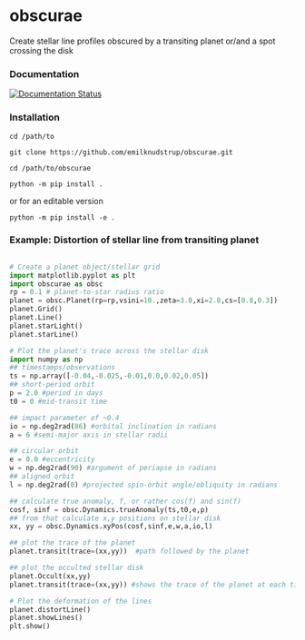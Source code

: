 # obscurae
Create stellar line profiles obscured by a transiting planet or/and a spot crossing the disk

### Documentation
[![Documentation Status](https://readthedocs.org/projects/obscurae/badge/?version=latest)](https://obscurae.readthedocs.io/en/latest/?badge=latest)

### Installation
`cd /path/to`

`git clone https://github.com/emilknudstrup/obscurae.git`

`cd /path/to/obscurae`

`python -m pip install .`

or for an editable version

`python -m pip install -e .`

### Example: Distortion of stellar line from transiting planet
```python

# Create a planet object/stellar grid
import matplotlib.pyplot as plt
import obscurae as obsc
rp = 0.1 # planet-to-star radius ratio
planet = obsc.Planet(rp=rp,vsini=10.,zeta=3.0,xi=2.0,cs=[0.8,0.3])
planet.Grid()
planet.Line()
planet.starLight()
planet.starLine()

# Plot the planet's trace across the stellar disk
import numpy as np
## timestamps/observations
ts = np.array([-0.04,-0.025,-0.01,0.0,0.02,0.05])
## short-period orbit 
p = 2.0 #period in days
t0 = 0 #mid-transit time

## impact parameter of ~0.4
io = np.deg2rad(86) #orbital inclination in radians
a = 6 #semi-major axis in stellar radii

## circular orbit
e = 0.0 #eccentricity
w = np.deg2rad(90) #argument of periapse in radians
## aligned orbit
l = np.deg2rad(0) #projected spin-orbit angle/obliquity in radians

## calculate true anomaly, f, or rather cos(f) and sin(f)
cosf, sinf = obsc.Dynamics.trueAnomaly(ts,t0,e,p)
## from that calculate x,y positions on stellar disk
xx, yy = obsc.Dynamics.xyPos(cosf,sinf,e,w,a,io,l)

## plot the trace of the planet
planet.transit(trace=(xx,yy))  #path followed by the planet

## plot the occulted stellar disk
planet.Occult(xx,yy)
planet.transit(trace=(xx,yy)) #shows the trace of the planet at each timestamp

# Plot the deformation of the lines
planet.distortLine()
planet.showLines()
plt.show()

```